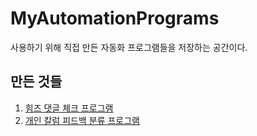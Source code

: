 # MyAutomationPrograms
사용하기 위해 직접 만든 자동화 프로그램들을 저장하는 공간이다.

## 만든 것들
1. [힘즈 댓글 체크 프로그램](https://github.com/Combi153/MyAutomationPrograms/tree/main/HeamsCommentCheck)
2. [개인 칼럼 피드백 분류 프로그램](https://github.com/Combi153/MyAutomationPrograms/tree/main/EssayFeedbackClassifier)
